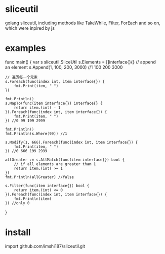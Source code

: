 # sliceutil
golang sliceutil, including methods like TakeWhile, Filter, ForEach and so on, which were inpired by js



# examples

func main() {
	var s sliceutil.SliceUtil
	s.Elements = []interface{}{}
	// append an element
	s.Append(1, 100, 200, 3000) //1 100 200 3000

	// 遍历每一个元素
	s.Foreach(func(index int, item interface{}) {
		fmt.Print(item, " ")
	})

	fmt.Println()
	s.MapTo(func(item interface{}) interface{} {
		return item.(int) - 1
	}).Foreach(func(index int, item interface{}) {
		fmt.Print(item, " ")
	}) //0 99 199 2999

	fmt.Println()
	fmt.Println(s.Where(99)) //1

	s.Modify(1, 666).Foreach(func(index int, item interface{}) {
		fmt.Print(item, " ")
	}) //0 666 199 2999

	allGreater := s.AllMatch(func(item interface{}) bool {
		// if all elements are greater than 1
		return item.(int) >= 1
	})
	fmt.Println(allGreater) //false

	s.Filter(func(item interface{}) bool {
		return item.(int) <= 0
	}).Foreach(func(index int, item interface{}) {
		fmt.Println(item)
	}) //only 0

}



# install
import github.com/imshi187/sliceutil.git
